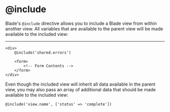 # @include

Blade's `@include` directive allows you to include a Blade view from within another view. All variables that are available to the parent view will be made available to the included view:

---

```blade
<div>
    @include('shared.errors')

    <form>
        <!-- Form Contents -->
    </form>
</div>
```

Even though the included view will inherit all data available in the parent view, you may also pass an array of additional data that should be made available to the included view:

```blade
@include('view.name', ['status' => 'complete'])
```
